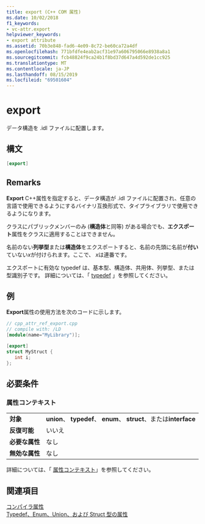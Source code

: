 ```yaml
---
title: export (C++ COM 属性)
ms.date: 10/02/2018
f1_keywords:
- vc-attr.export
helpviewer_keywords:
- export attribute
ms.assetid: 70b3e848-fad6-4e09-8c72-be60ca72a4df
ms.openlocfilehash: 771bfdfe4eab2acf31e97a606795066e8938a8a1
ms.sourcegitcommit: fcb48824f9ca24b1f8bd37d647a4d592de1cc925
ms.translationtype: MT
ms.contentlocale: ja-JP
ms.lasthandoff: 08/15/2019
ms.locfileid: "69501604"
---
```

# <a name="export"></a>export

データ構造を .idl ファイルに配置します。

## <a name="syntax"></a>構文

```cpp
[export]
```

## <a name="remarks"></a>Remarks

**Export** C++属性を指定すると、データ構造が .idl ファイルに配置され、任意の言語で使用できるようにするバイナリ互換形式で、タイプライブラリで使用できるようになります。

クラスにパブリックメンバーのみ (**構造体**と同等) がある場合でも、**エクスポート**属性をクラスに適用することはできません。

名前のない**列挙型**または**構造体**をエクスポートすると、名前の先頭に名前が**付い**ていない<em>x</em>が付けられます。ここで、 *x*は連番です。

エクスポートに有効な typedef は、基本型、構造体、共用体、列挙型、または型識別子です。  詳細については、「 [typedef](/windows/win32/Midl/typedef) 」を参照してください。

## <a name="example"></a>例

**Export**属性の使用方法を次のコードに示します。

```cpp
// cpp_attr_ref_export.cpp
// compile with: /LD
[module(name="MyLibrary")];

[export]
struct MyStruct {
   int i;
};
```

## <a name="requirements"></a>必要条件

### <a name="attribute-context"></a>属性コンテキスト

|||
|-|-|
|**対象**|**union**、 **typedef**、 **enum**、 **struct**、または**interface**|
|**反復可能**|いいえ|
|**必要な属性**|なし|
|**無効な属性**|なし|

詳細については、「 [属性コンテキスト](cpp-attributes-com-net.md#contexts)」を参照してください。

## <a name="see-also"></a>関連項目

[コンパイラ属性](compiler-attributes.md)<br/>
[Typedef、Enum、Union、および Struct 型の属性](typedef-enum-union-and-struct-attributes.md)